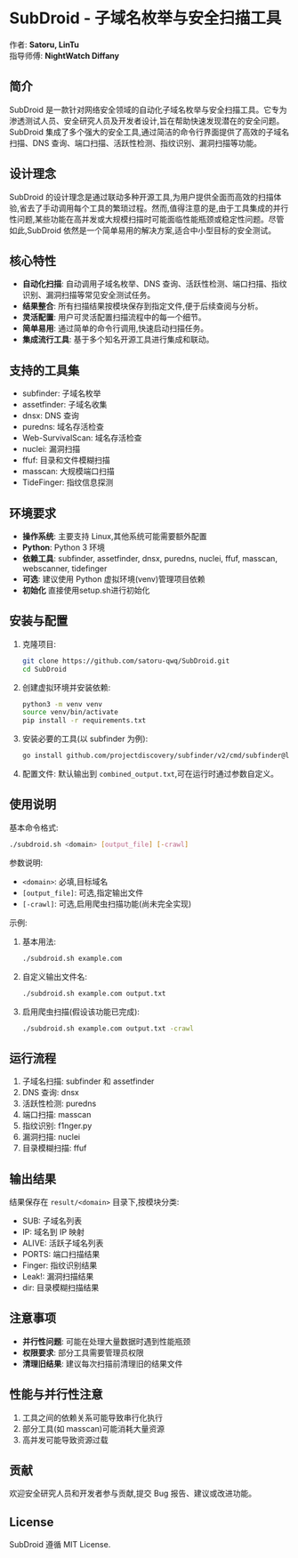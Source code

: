 # SubDroid - 子域名枚举与安全扫描工具

作者: **Satoru, LinTu**  
指导师傅: **NightWatch Diffany**

## 简介

SubDroid 是一款针对网络安全领域的自动化子域名枚举与安全扫描工具。它专为渗透测试人员、安全研究人员及开发者设计,旨在帮助快速发现潜在的安全问题。SubDroid 集成了多个强大的安全工具,通过简洁的命令行界面提供了高效的子域名扫描、DNS 查询、端口扫描、活跃性检测、指纹识别、漏洞扫描等功能。

## 设计理念

SubDroid 的设计理念是通过联动多种开源工具,为用户提供全面而高效的扫描体验,省去了手动调用每个工具的繁琐过程。然而,值得注意的是,由于工具集成的并行性问题,某些功能在高并发或大规模扫描时可能面临性能瓶颈或稳定性问题。尽管如此,SubDroid 依然是一个简单易用的解决方案,适合中小型目标的安全测试。

## 核心特性

- **自动化扫描**: 自动调用子域名枚举、DNS 查询、活跃性检测、端口扫描、指纹识别、漏洞扫描等常见安全测试任务。
- **结果整合**: 所有扫描结果按模块保存到指定文件,便于后续查阅与分析。
- **灵活配置**: 用户可灵活配置扫描流程中的每一个细节。
- **简单易用**: 通过简单的命令行调用,快速启动扫描任务。
- **集成流行工具**: 基于多个知名开源工具进行集成和联动。

## 支持的工具集

- subfinder: 子域名枚举
- assetfinder: 子域名收集
- dnsx: DNS 查询
- puredns: 域名存活检查
- Web-SurvivalScan: 域名存活检查
- nuclei: 漏洞扫描
- ffuf: 目录和文件模糊扫描
- masscan: 大规模端口扫描
- TideFinger: 指纹信息探测

## 环境要求

- **操作系统**: 主要支持 Linux,其他系统可能需要额外配置
- **Python**: Python 3 环境
- **依赖工具**: subfinder, assetfinder, dnsx, puredns, nuclei, ffuf, masscan, webscanner, tidefinger
- **可选**: 建议使用 Python 虚拟环境(venv)管理项目依赖
- **初始化** 直接使用setup.sh进行初始化

## 安装与配置

1. 克隆项目:

   ```bash
   git clone https://github.com/satoru-qwq/SubDroid.git
   cd SubDroid
   ```

2. 创建虚拟环境并安装依赖:

   ```bash
   python3 -m venv venv
   source venv/bin/activate
   pip install -r requirements.txt
   ```

3. 安装必要的工具(以 subfinder 为例):

   ```bash
   go install github.com/projectdiscovery/subfinder/v2/cmd/subfinder@latest
   ```

4. 配置文件: 默认输出到 `combined_output.txt`,可在运行时通过参数自定义。

## 使用说明

基本命令格式:

```bash
./subdroid.sh <domain> [output_file] [-crawl]
```

参数说明:

- `<domain>`: 必填,目标域名
- `[output_file]`: 可选,指定输出文件
- `[-crawl]`: 可选,启用爬虫扫描功能(尚未完全实现)

示例:

1. 基本用法:

   ```bash
   ./subdroid.sh example.com
   ```

2. 自定义输出文件名:

   ```bash
   ./subdroid.sh example.com output.txt
   ```

3. 启用爬虫扫描(假设该功能已完成):

   ```bash
   ./subdroid.sh example.com output.txt -crawl
   ```

## 运行流程

1. 子域名扫描: subfinder 和 assetfinder
2. DNS 查询: dnsx
3. 活跃性检测: puredns
4. 端口扫描: masscan
5. 指纹识别: f1nger.py
6. 漏洞扫描: nuclei
7. 目录模糊扫描: ffuf

## 输出结果

结果保存在 `result/<domain>` 目录下,按模块分类:

- SUB: 子域名列表
- IP: 域名到 IP 映射
- ALIVE: 活跃子域名列表
- PORTS: 端口扫描结果
- Finger: 指纹识别结果
- Leak!: 漏洞扫描结果
- dir: 目录模糊扫描结果

## 注意事项

- **并行性问题**: 可能在处理大量数据时遇到性能瓶颈
- **权限要求**: 部分工具需要管理员权限
- **清理旧结果**: 建议每次扫描前清理旧的结果文件

## 性能与并行性注意

1. 工具之间的依赖关系可能导致串行化执行
2. 部分工具(如 masscan)可能消耗大量资源
3. 高并发可能导致资源过载

## 贡献

欢迎安全研究人员和开发者参与贡献,提交 Bug 报告、建议或改进功能。

## License

SubDroid 遵循 MIT License.
